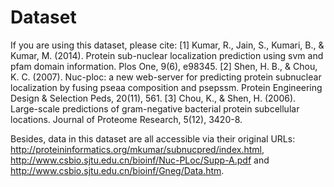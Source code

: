 # Dataset
If you are using this dataset, please cite:
[1] Kumar, R., Jain, S., Kumari, B., &amp; Kumar, M. (2014). Protein sub-nuclear localization prediction using svm and pfam domain information. Plos One, 9(6), e98345. 
[2] Shen, H. B., &amp; Chou, K. C. (2007). Nuc-ploc: a new web-server for predicting protein subnuclear localization by fusing pseaa composition and psepssm. Protein Engineering Design &amp; Selection Peds, 20(11), 561. 
[3] Chou, K., &amp; Shen, H. (2006). Large-scale predictions of gram-negative bacterial protein subcellular locations. Journal of Proteome Research, 5(12), 3420-8.

Besides, data in this dataset are all accessible via their original URLs: http://proteininformatics.org/mkumar/subnucpred/index.html, http://www.csbio.sjtu.edu.cn/bioinf/Nuc-PLoc/Supp-A.pdf and http://www.csbio.sjtu.edu.cn/bioinf/Gneg/Data.htm.

